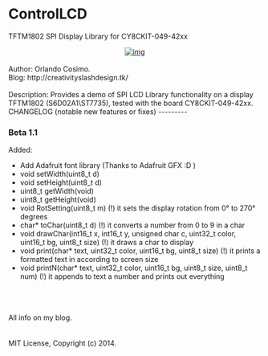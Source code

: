 ControlLCD
==========

TFTM1802 SPI Display Library for CY8CKIT-049-42xx

<div style="text-align: center;">
<a href="http://3.bp.blogspot.com/-NKO-7JuCFo4/U_nTT84kACI/AAAAAAAAEHA/nCHZ5gU6J5Y/s1600/cover.jpg">
<img alt="img" src="http://3.bp.blogspot.com/-NKO-7JuCFo4/U_nTT84kACI/AAAAAAAAEHA/nCHZ5gU6J5Y/s1600/cover.jpg">
</a>
</div>
<br>
Author: Orlando Cosimo.<br>
Blog: http://creativityslashdesign.tk/
<br>
<br>
Description:
Provides a demo of SPI LCD Library functionality on a display TFTM1802 (S6D02A1\ST7735), tested with the board CY8CKIT-049-42xx.
<br>
CHANGELOG (notable new features or fixes)
---------

### Beta 1.1
Added:
* Add Adafruit font library (Thanks to Adafruit GFX :D )
* void setWidth(uint8_t d)
* void setHeight(uint8_t d)
* uint8_t getWidth(void)
* uint8_t getHeight(void)
* void RotSetting(uint8_t m)
	(!) it sets the display rotation from 0° to 270° degrees
* char* toChar(uint8_t d)
	(!) it converts a number from 0 to 9 in a char
* void drawChar(int16_t x, int16_t y, unsigned char c, uint32_t color, uint16_t bg, uint8_t size)
	(!) it draws a char to display
* void print(char* text, uint32_t color, uint16_t bg, uint8_t size)
	(!) it prints a formatted text in according to screen size
* void printN(char* text, uint32_t color, uint16_t bg, uint8_t size, uint8_t num)
	(!) it appends to text a number and prints out everything
<br>
<br>
<br>
All info on my blog.
<br>
<br>
<br>
MIT License, Copyright (c) 2014.
